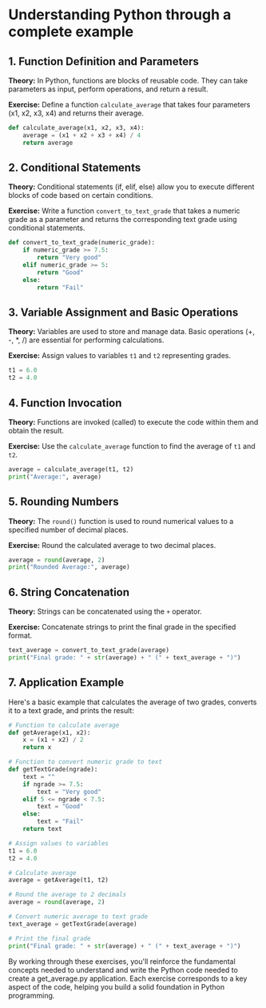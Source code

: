 # Understanding Python through a complete example 

## 1. Function Definition and Parameters

**Theory:**
In Python, functions are blocks of reusable code. They can take parameters as input, perform operations, and return a result.

**Exercise:**
Define a function `calculate_average` that takes four parameters (x1, x2, x3, x4) and returns their average.

```python
def calculate_average(x1, x2, x3, x4):
    average = (x1 + x2 + x3 + x4) / 4
    return average
```

## 2. Conditional Statements

**Theory:**
Conditional statements (if, elif, else) allow you to execute different blocks of code based on certain conditions.

**Exercise:**
Write a function `convert_to_text_grade` that takes a numeric grade as a parameter and returns the corresponding text grade using conditional statements.

```python
def convert_to_text_grade(numeric_grade):
    if numeric_grade >= 7.5:
        return "Very good"
    elif numeric_grade >= 5:
        return "Good"
    else:
        return "Fail"
```

## 3. Variable Assignment and Basic Operations

**Theory:**
Variables are used to store and manage data. Basic operations (+, -, *, /) are essential for performing calculations.

**Exercise:**
Assign values to variables `t1` and `t2` representing grades.

```python
t1 = 6.0
t2 = 4.0
```

## 4. Function Invocation

**Theory:**
Functions are invoked (called) to execute the code within them and obtain the result.

**Exercise:**
Use the `calculate_average` function to find the average of `t1` and `t2`.

```python
average = calculate_average(t1, t2)
print("Average:", average)
```

## 5. Rounding Numbers

**Theory:**
The `round()` function is used to round numerical values to a specified number of decimal places.

**Exercise:**
Round the calculated average to two decimal places.

```python
average = round(average, 2)
print("Rounded Average:", average)
```

## 6. String Concatenation

**Theory:**
Strings can be concatenated using the `+` operator.

**Exercise:**
Concatenate strings to print the final grade in the specified format.

```python
text_average = convert_to_text_grade(average)
print("Final grade: " + str(average) + " (" + text_average + ")")
```

## 7. Application Example
Here's a basic example that calculates the average of two grades, converts it to a text grade, and prints the result:

```python
# Function to calculate average
def getAverage(x1, x2):
    x = (x1 + x2) / 2
    return x

# Function to convert numeric grade to text
def getTextGrade(ngrade):
    text = ""
    if ngrade >= 7.5:
        text = "Very good"
    elif 5 <= ngrade < 7.5:
        text = "Good"
    else:
        text = "Fail"
    return text

# Assign values to variables
t1 = 6.0
t2 = 4.0

# Calculate average
average = getAverage(t1, t2)

# Round the average to 2 decimals
average = round(average, 2)

# Convert numeric average to text grade
text_average = getTextGrade(average)

# Print the final grade
print("Final grade: " + str(average) + " (" + text_average + ")")
```
By working through these exercises, you'll reinforce the fundamental concepts needed to understand and write the Python code needed to create a get_average.py application. Each exercise corresponds to a key aspect of the code, helping you build a solid foundation in Python programming.